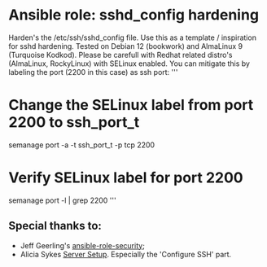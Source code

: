 # Ansible role: sshd_config hardening
Harden's the /etc/ssh/sshd_config file. Use this as a template / inspiration for sshd hardening. Tested on Debian 12 (bookwork) and AlmaLinux 9 (Turquoise Kodkod). Please be carefull with Redhat related distro's (AlmaLinux, RockyLinux) with SELinux enabled. You can mitigate this by labeling the port (2200 in this case) as ssh port:
'''
# Change the SELinux label from port 2200 to ssh_port_t
semanage port -a -t ssh_port_t -p tcp 2200
# Verify SELinux label for port 2200
semanage port -l | grep 2200
'''

## Special thanks to:
* Jeff Geerling's [ansible-role-security](https://github.com/geerlingguy/ansible-role-security/tree/master);
* Alicia Sykes [Server Setup](https://www.aliciasykes.com/blog/my-server-setup). Especially the 'Configure SSH' part.
